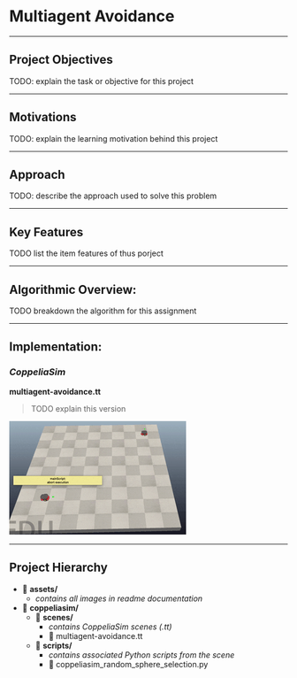 # Multiagent Avoidance

---

## Project Objectives
TODO: explain the task or objective for this project

---

## Motivations
TODO: explain the learning motivation behind this project

---

## Approach
TODO: describe the approach used to solve this problem

---

## Key Features
TODO list the item features of thus porject

---

## Algorithmic Overview:
TODO breakdown the algorithm for this assignment

---

## Implementation: 

### *CoppeliaSim* 

**multiagent-avoidance.tt**
> TODO explain this version 

![Demo: CoppeliaSim](./assets/coppeliasim.gif)


---

## Project Hierarchy 
- 📁 **assets/**
    + *contains all images in readme documentation*
- 📁 **coppeliasim/**
    + 📁 **scenes/**
        - *contains CoppeliaSim scenes (.tt)*
        - 📄 multiagent-avoidance.tt
    + 📁 **scripts/**
        - *contains associated Python scripts from the scene*
        - 📄 coppeliasim_random_sphere_selection.py